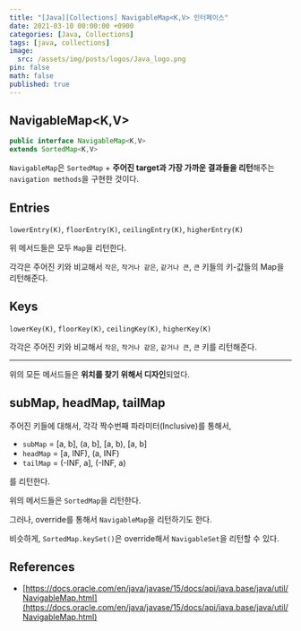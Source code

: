 ```yaml
---
title: "[Java][Collections] NavigableMap<K,​V> 인터페이스"
date: 2021-03-10 00:00:00 +0900
categories: [Java, Collections]
tags: [java, collections]
image:
  src: /assets/img/posts/logos/Java_logo.png
pin: false
math: false
published: true
---
```


## NavigableMap<K,​V>

```java
public interface NavigableMap<K,​V>
extends SortedMap<K,​V>
```

`NavigableMap`은 `SortedMap` + **주어진 target과 가장 가까운 결과들을 리턴**해주는 `navigation methods`을 구현한 것이다.

## Entries

`lowerEntry(K)`, `floorEntry(K)`, `ceilingEntry(K)`, `higherEntry(K)`

위 메서드들은 모두 `Map`을 리턴한다.

각각은 주어진 키와 비교해서 `작은`, `작거나 같은`, `같거나 큰`, `큰` 키들의 키-값들의 Map을 리턴해준다.

## Keys

`lowerKey(K)`, `floorKey(K)`, `ceilingKey(K)`, `higherKey(K)`

각각은 주어진 키와 비교해서 `작은`, `작거나 같은`, `같거나 큰`, `큰` 키를 리턴해준다.

---

위의 모든 메서드들은 **위치를 찾기 위해서 디자인**되었다.

## subMap, headMap, tailMap

주어진 키들에 대해서, 각각 짝수번째 파라미터(Inclusive)를 통해서,

- `subMap` = [a, b], (a, b], [a, b), [a, b]
- `headMap` = [a, INF), (a, INF)
- `tailMap` = (-INF, a], (-INF, a)

를 리턴한다.

위의 메서드들은 `SortedMap`을 리턴한다.

그러나, override를 통해서 `NavigableMap`을 리턴하기도 한다.

비슷하게, `SortedMap.keySet()`은 override해서 `NavigableSet`을 리턴할 수 있다.

## References

- [https://docs.oracle.com/en/java/javase/15/docs/api/java.base/java/util/NavigableMap.html](https://docs.oracle.com/en/java/javase/15/docs/api/java.base/java/util/NavigableMap.html)
